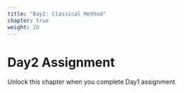 ```yaml
---
title: "Day2: Classical Method"
chapter: true
weight: 20
---
```


# Day2 Assignment

Unlock this chapter when you complete Day1 assignment.
